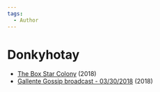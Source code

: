```yaml
---
tags:
  - Author
---
```


# Donkyhotay

- [The Box Star Colony](./theboxstarcolony.md) (2018)
- [Gallente Gossip broadcast - 03/30/2018](./gallentegossipbroadcast03302018.md) (2018)